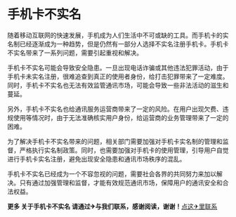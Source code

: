 # 手机卡不实名

随着移动互联网的快速发展，手机成为人们生活中不可或缺的工具。而手机卡的实名制已经逐渐成为一种趋势，但是仍然有一部分人选择不实名注册手机卡。手机卡不实名带来了一系列问题，需要引起重视和解决。

手机卡不实名可能会导致安全隐患。一旦出现电话诈骗或其他违法犯罪活动，由于手机卡未实名注册，很难追查到真正的使用者身份，给打击犯罪带来了一定难度。同时，手机卡不实名也无法有效监管通讯市场，可能会导致一些非法活动的滋生和蔓延。

另外，手机卡不实名也给通讯服务运营商带来了一定的风险。在用户出现欠费、违规使用等情况时，由于无法准确核实用户身份，给运营商的业务管理带来了一定的困难。

为了解决手机卡不实名带来的问题，相关部门需要加强对手机卡实名制的管理和监督，严格执行实名制政策。同时，也需要加强对手机卡的使用管理，引导用户自觉进行手机卡实名注册，避免出现安全隐患和通讯市场秩序的混乱。

手机卡不实名已经成为一个不容忽视的问题，需要社会各界的共同努力来加以解决。只有通过加强管理和监督，才能有效规范通讯市场，保障用户的通讯安全和合法权益。

**更多 关于手机卡不实名 请通过✈与我们联系，感谢阅读，谢谢！**[点这✈里联系](https://a.k02.cc)